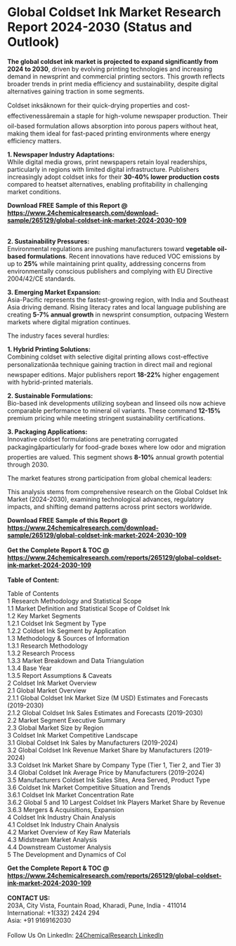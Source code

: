 <h1>Global Coldset Ink Market Research Report 2024-2030 (Status and Outlook)</h1><p><strong>The global coldset ink market is projected to expand significantly from 2024 to 2030</strong>, driven by evolving printing technologies and increasing demand in newsprint and commercial printing sectors. This growth reflects broader trends in print media efficiency and sustainability, despite digital alternatives gaining traction in some segments.</p><p>Coldset inksâknown for their quick-drying properties and cost-effectivenessâremain a staple for high-volume newspaper production. Their oil-based formulation allows absorption into porous papers without heat, making them ideal for fast-paced printing environments where energy efficiency matters.</p><p><strong>1. Newspaper Industry Adaptations:</strong><br>
While digital media grows, print newspapers retain loyal readerships, particularly in regions with limited digital infrastructure. Publishers increasingly adopt coldset inks for their <strong>30-40% lower production costs</strong> compared to heatset alternatives, enabling profitability in challenging market conditions.</p><div><b>Download FREE Sample of this Report @ 
            <a href="https://www.24chemicalresearch.com/download-sample/265129/global-coldset-ink-market-2024-2030-109">
            https://www.24chemicalresearch.com/download-sample/265129/global-coldset-ink-market-2024-2030-109</a></b></div><br><p><strong>2. Sustainability Pressures:</strong><br>
Environmental regulations are pushing manufacturers toward <strong>vegetable oil-based formulations</strong>. Recent innovations have reduced VOC emissions by up to <strong>25%</strong> while maintaining print quality, addressing concerns from environmentally conscious publishers and complying with EU Directive 2004/42/CE standards.</p><p><strong>3. Emerging Market Expansion:</strong><br>
Asia-Pacific represents the fastest-growing region, with India and Southeast Asia driving demand. Rising literacy rates and local language publishing are creating <strong>5-7% annual growth</strong> in newsprint consumption, outpacing Western markets where digital migration continues.</p><p>The industry faces several hurdles:</p><p><strong>1. Hybrid Printing Solutions:</strong><br>
Combining coldset with selective digital printing allows cost-effective personalizationâa technique gaining traction in direct mail and regional newspaper editions. Major publishers report <strong>18-22%</strong> higher engagement with hybrid-printed materials.</p><p><strong>2. Sustainable Formulations:</strong><br>
Bio-based ink developments utilizing soybean and linseed oils now achieve comparable performance to mineral oil variants. These command <strong>12-15%</strong> premium pricing while meeting stringent sustainability certifications.</p><p><strong>3. Packaging Applications:</strong><br>
Innovative coldset formulations are penetrating corrugated packagingâparticularly for food-grade boxes where low odor and migration properties are valued. This segment shows <strong>8-10%</strong> annual growth potential through 2030.</p><p>The market features strong participation from global chemical leaders:</p><p>This analysis stems from comprehensive research on the Global Coldset Ink Market (2024-2030), examining technological advances, regulatory impacts, and shifting demand patterns across print sectors worldwide.</p><div><b>Download FREE Sample of this Report @ 
            <a href="https://www.24chemicalresearch.com/download-sample/265129/global-coldset-ink-market-2024-2030-109">
            https://www.24chemicalresearch.com/download-sample/265129/global-coldset-ink-market-2024-2030-109</a></b></div><br><div><b>Get the Complete Report & TOC @ 
            <a href="https://www.24chemicalresearch.com/reports/265129/global-coldset-ink-market-2024-2030-109">
            https://www.24chemicalresearch.com/reports/265129/global-coldset-ink-market-2024-2030-109</a></b></div><br>
            <b>Table of Content:</b><p>Table of Contents<br />
1 Research Methodology and Statistical Scope<br />
1.1 Market Definition and Statistical Scope of Coldset Ink<br />
1.2 Key Market Segments<br />
1.2.1 Coldset Ink Segment by Type<br />
1.2.2 Coldset Ink Segment by Application<br />
1.3 Methodology & Sources of Information<br />
1.3.1 Research Methodology<br />
1.3.2 Research Process<br />
1.3.3 Market Breakdown and Data Triangulation<br />
1.3.4 Base Year<br />
1.3.5 Report Assumptions & Caveats<br />
2 Coldset Ink Market Overview<br />
2.1 Global Market Overview<br />
2.1.1 Global Coldset Ink Market Size (M USD) Estimates and Forecasts (2019-2030)<br />
2.1.2 Global Coldset Ink Sales Estimates and Forecasts (2019-2030)<br />
2.2 Market Segment Executive Summary<br />
2.3 Global Market Size by Region<br />
3 Coldset Ink Market Competitive Landscape<br />
3.1 Global Coldset Ink Sales by Manufacturers (2019-2024)<br />
3.2 Global Coldset Ink Revenue Market Share by Manufacturers (2019-2024)<br />
3.3 Coldset Ink Market Share by Company Type (Tier 1, Tier 2, and Tier 3)<br />
3.4 Global Coldset Ink Average Price by Manufacturers (2019-2024)<br />
3.5 Manufacturers Coldset Ink Sales Sites, Area Served, Product Type<br />
3.6 Coldset Ink Market Competitive Situation and Trends<br />
3.6.1 Coldset Ink Market Concentration Rate<br />
3.6.2 Global 5 and 10 Largest Coldset Ink Players Market Share by Revenue<br />
3.6.3 Mergers & Acquisitions, Expansion<br />
4 Coldset Ink Industry Chain Analysis<br />
4.1 Coldset Ink Industry Chain Analysis<br />
4.2 Market Overview of Key Raw Materials<br />
4.3 Midstream Market Analysis<br />
4.4 Downstream Customer Analysis<br />
5 The Development and Dynamics of Col</p><div><b>Get the Complete Report & TOC @ 
            <a href="https://www.24chemicalresearch.com/reports/265129/global-coldset-ink-market-2024-2030-109">
            https://www.24chemicalresearch.com/reports/265129/global-coldset-ink-market-2024-2030-109</a></b></div><br><b>CONTACT US:</b><br>
            203A, City Vista, Fountain Road, Kharadi, Pune, India - 411014<br>
            International: +1(332) 2424 294<br>
            Asia: +91 9169162030 <br><br>
            Follow Us On LinkedIn: <a href="https://www.linkedin.com/company/24chemicalresearch/">24ChemicalResearch LinkedIn</a>